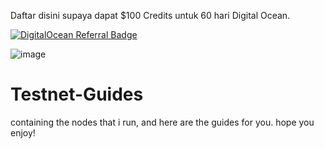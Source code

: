 <p align="left">Daftar disini supaya dapat $100 Credits untuk 60 hari Digital Ocean.</p>
<p align="left"><a href="https://www.digitalocean.com/?refcode=3e669f831302&utm_campaign=Referral_Invite&utm_medium=Referral_Program&utm_source=badge"><img src="https://web-platforms.sfo2.digitaloceanspaces.com/WWW/Badge%202.svg" alt="DigitalOcean Referral Badge" /></a></p>

![image](https://user-images.githubusercontent.com/100946299/180989431-42463803-58e9-41f4-b85f-d59119d354e6.png)


# Testnet-Guides
containing the nodes that i run, and here are the guides for you. hope you enjoy!
